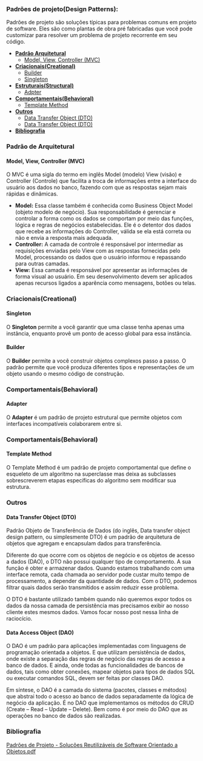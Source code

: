 ### Padrões de projeto(Design Patterns):
Padrões de projeto são soluções típicas para problemas comuns em projeto de software. Eles são como plantas de obra pré fabricadas que você pode customizar para resolver um problema de projeto recorrente em seu código.</br>
- **[Padrão Arquitetural](#criacionaiscreational)**
    - [Model, View, Controller (MVC)](#model-view-controller-mvc)
- **[Criacionais(Creational)](#criacionaiscreational)**
    - [Builder](#builder)
    - [Singleton](#singleton)
- **[Estruturais(Structural)](#estruturaisstructural)**
    - [Adpter](#adapter )
- **[Comportamentais(Behavioral)](#comportamentaisbehavioral)**
  - [Template Method](#templatemethod) 
- **[Outros](#outros)**
    - [Data Transfer Object (DTO)](#data-transfer-object-dto)
    - [Data Transfer Object (DTO)](#data-access-object-dao)
- **[Bibliografia](#bibliografia)**

### Padrão de Arquitetural
#### Model, View, Controller (MVC)
O MVC é uma sigla do termo em inglês Model (modelo) View (visão) e Controller (Controle) que facilita a troca de informações entre a interface do usuário aos dados no banco, fazendo com que as respostas sejam mais rápidas e dinâmicas.

 - **Model:** Essa classe também é conhecida como Business Object Model (objeto modelo de negócio). Sua responsabilidade é gerenciar e controlar a forma como os dados se comportam por meio das funções, lógica e regras de negócios estabelecidas. Ele é o detentor dos dados que recebe as informações do Controller, válida se ela está correta ou não e envia a resposta mais adequada.
 - **Controller:** A camada de controle é responsável por intermediar as requisições enviadas pelo View com as respostas fornecidas pelo Model, processando os dados que o usuário informou e repassando para outras camadas.
 - **View:** Essa camada é responsável por apresentar as informações de forma visual ao usuário. Em seu desenvolvimento devem ser aplicados apenas recursos ligados a aparência como mensagens, botões ou telas.

### Criacionais(Creational)
#### Singleton
O **Singleton** permite a você garantir que uma classe tenha apenas uma instância, enquanto provê um ponto de acesso global para essa instância.</br>

#### Builder
O **Builder** permite a você construir objetos complexos passo a passo. O padrão permite que você produza diferentes tipos e representações de um objeto usando o mesmo código de construção.</br>

### Comportamentais(Behavioral)
#### Adapter
O **Adapter** é um padrão de projeto estrutural que permite objetos com interfaces incompatíveis colaborarem entre si.

### Comportamentais(Behavioral)
#### Template Method
O Template Method é um padrão de projeto comportamental que define o esqueleto de um algoritmo na superclasse mas deixa as subclasses sobrescreverem etapas específicas do algoritmo sem modificar sua estrutura.

### Outros

#### Data Transfer Object (DTO)
Padrão Objeto de Transferência de Dados (do inglês, Data transfer object design pattern, ou simplesmente DTO) é um padrão de arquitetura de objetos que agregam e encapsulam dados para transferência.

Diferente do que ocorre com os objetos de negócio e os objetos de acesso a dados (DAO), o DTO não possui qualquer tipo de comportamento. A sua função é obter e armazenar dados. Quando estamos trabalhando com uma interface remota, cada chamada ao servidor pode custar muito tempo de processamento, a depender da quantidade de dados. Com o DTO, podemos filtrar quais dados serão transmitidos e assim reduzir esse problema.

O DTO é bastante utilizado também quando não queremos expor todos os dados da nossa camada de persistência mas precisamos exibir ao nosso cliente estes mesmos dados. Vamos focar nosso post nessa linha de raciocício.

#### Data Access Object (DAO)
O DAO é um padrão para aplicações implementadas com linguagens de programação orientada a objetos.  E que utilizam persistência de dados, onde existe a separação das regras de negócio das regras de acesso a banco de dados. E ainda, onde todas as funcionalidades de bancos de dados, tais como obter conexões, mapear objetos para tipos de dados SQL ou executar comandos SQL, devem ser feitas por classes DAO.

Em síntese, o DAO é a camada do sistema (pacotes, classes e métodos) que abstrai todo o acesso ao banco de dados separadamente da lógica de negócio da aplicação. É no DAO que implementamos os métodos do CRUD (Create – Read – Update – Delete). Bem como é por meio do DAO que as operações no banco de dados são realizadas.
### Bibliografia
[Padrões de Projeto - Solucões Reutilizáveis de Software Orientado a Objetos.pdf](https://github.com/carlosalexandredev/desing-patterns/blob/c0ddbf7b49bed10d18ecf1941745d72e97ab6105/Padr%C3%B5es%20de%20Projeto%20-%20Soluc%C3%B5es%20Reutiliz%C3%A1veis%20de%20Software%20Orientado%20a%20Objetos.pdf)

